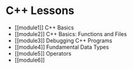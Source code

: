 # C++ Lessons

- [[module1]] C++ Basics
- [[module2]] C++ Basics: Functions and Files
- [[module3]] Debugging C++ Programs
- [[module4]] Fundamental Data Types
- [[module5]] Operators
- [[module6]]
